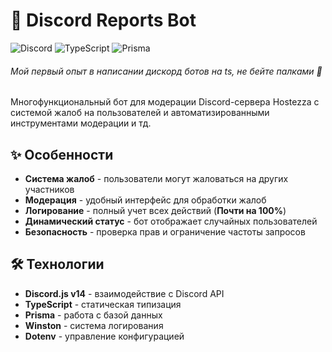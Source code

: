 # 🤖 Discord Reports Bot

<a href="https://discord.com" target="_blank" style="text-decoration: none;">
  <img src="https://img.shields.io/badge/Discord-5865F2?style=for-the-badge&logo=discord&logoColor=white" alt="Discord">
</a>

<a href="https://www.typescriptlang.org/" target="_blank" style="text-decoration: none;">
  <img src="https://img.shields.io/badge/TypeScript-3178C6?style=for-the-badge&logo=typescript&logoColor=white" alt="TypeScript">
</a>

<a href="https://www.prisma.io/" target="_blank" style="text-decoration: none;">
  <img src="https://img.shields.io/badge/Prisma-2D3748?style=for-the-badge&logo=prisma&logoColor=white" alt="Prisma">
</a>


###### Мой первый опыт в написании дискорд ботов на ts, не бейте палками 🫠

Многофункциональный бот для модерации Discord-сервера Hostezza с системой жалоб на пользователей и автоматизированными инструментами модерации и тд.

## ✨ Особенности

- **Система жалоб** - пользователи могут жаловаться на других участников
- **Модерация** - удобный интерфейс для обработки жалоб
- **Логирование** - полный учет всех действий (**Почти на 100%**)
- **Динамический статус** - бот отображает случайных пользователей
- **Безопасность** - проверка прав и ограничение частоты запросов

## 🛠 Технологии

- **Discord.js v14** - взаимодействие с Discord API
- **TypeScript** - статическая типизация
- **Prisma** - работа с базой данных
- **Winston** - система логирования
- **Dotenv** - управление конфигурацией
